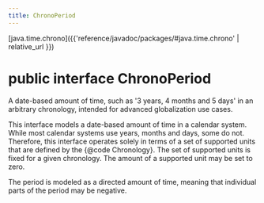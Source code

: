 ```yaml
---
title: ChronoPeriod
---
```


[java.time.chrono]({{'reference/javadoc/packages/#java.time.chrono' | relative_url }})

# public interface ChronoPeriod


A date-based amount of time, such as '3 years, 4 months and 5 days' in an
 arbitrary chronology, intended for advanced globalization use cases.
 <p>
 This interface models a date-based amount of time in a calendar system.
 While most calendar systems use years, months and days, some do not.
 Therefore, this interface operates solely in terms of a set of supported
 units that are defined by the {@code Chronology}.
 The set of supported units is fixed for a given chronology.
 The amount of a supported unit may be set to zero.
 <p>
 The period is modeled as a directed amount of time, meaning that individual
 parts of the period may be negative.